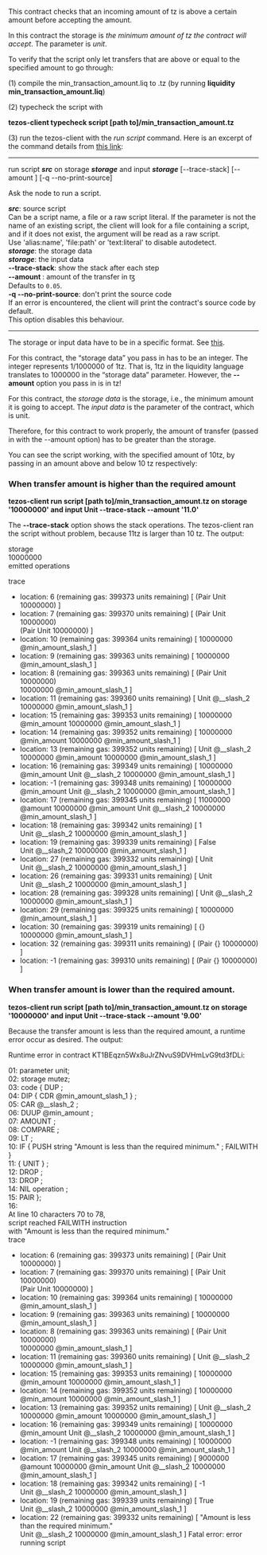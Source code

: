This contract checks that an incoming amount of tz is above a certain amount before accepting the amount.  

In this contract the storage is *the minimum amount of tz the contract will accept*.  The parameter is *unit*.

To verify that the script only let transfers that are above or equal to the specified amount to go through:

(1) compile the min_transaction_amount.liq to .tz (by running **liquidity min_transaction_amount.liq**)

(2) typecheck the script with 

**tezos-client typecheck script [path to]/min_transaction_amount.tz**

(3) run the tezos-client with the *run script* command.  Here is an excerpt of the command details from [this link](https://tezos.gitlab.io/alphanet/api/cli-commands.html#client-manual):

-----------------------------------------------------

run script ***src*** on storage ***storage*** and input ***storage*** [--trace-stack] [--amount <amount>] [-q --no-print-source]  

Ask the node to run a script.  

***src***: source script  
  Can be a script name, a file or a raw script literal. If the parameter is
  not the name of an existing script, the client will look for a file
  containing a script, and if it does not exist, the argument will be read as
  a raw script.  
  Use 'alias:name', 'file:path' or 'text:literal' to disable autodetect.  
***storage***: the storage data  
***storage***: the input data  
**--trace-stack**: show the stack after each step  
**--amount <amount>**: amount of the transfer in ꜩ  
  Defaults to `0.05`.  
**-q --no-print-source**: don't print the source code  
  If an error is encountered, the client will print the contract's source
  code by default.  
  This option disables this behaviour.  

-------------------------------------------------------

The storage or input data have to be in a specific format.  See [this](https://github.com/cryptiumlabs/smarter-contracts/blob/master/liquidity/examples/tezos-clients-data-format.md).

For this contract, the “storage data” you pass in has to be an integer.  The integer represents 1/1000000 of 1tz.  That is, 1tz in the liquidity language translates to 1000000 in the “storage data” parameter.  However, the **--amount** option you pass in is in tz!    

For this contract, the *storage data* is the storage, i.e., the minimum amount it is going to accept.  The *input data* is the parameter of the contract, which is unit.  

Therefore, for this contract to work properly, the amount of transfer (passed in with the --amount option) has to be greater than the storage.

You can see the script working, with the specified amount of 10tz, by passing in an amount above and below 10 tz respectively:

### When transfer amount is higher than the required amount

**tezos-client run script [path to]/min_transaction_amount.tz on storage '10000000' and input Unit --trace-stack --amount '11.0'**  

The **--trace-stack** option shows the stack operations.  The tezos-client ran the script without problem, because 11tz is larger than 10 tz.  The output:

storage  
  10000000  
emitted operations      
  
trace  
  - location: 6 (remaining gas: 399373 units remaining)
    [ (Pair Unit 10000000)       ]
  - location: 7 (remaining gas: 399370 units remaining)
    [ (Pair Unit 10000000)  
      (Pair Unit 10000000)       ]
  - location: 10 (remaining gas: 399364 units remaining)
    [ 10000000          @min_amount_slash_1 ]
  - location: 9 (remaining gas: 399363 units remaining)
    [ 10000000          @min_amount_slash_1 ]
  - location: 8 (remaining gas: 399363 units remaining)
    [ (Pair Unit 10000000)  
      10000000          @min_amount_slash_1 ]
  - location: 11 (remaining gas: 399360 units remaining)
    [ Unit      @__slash_2
      10000000          @min_amount_slash_1 ]
  - location: 15 (remaining gas: 399353 units remaining)
    [ 10000000          @min_amount
      10000000          @min_amount_slash_1 ]
  - location: 14 (remaining gas: 399352 units remaining)
    [ 10000000          @min_amount
      10000000          @min_amount_slash_1 ]
  - location: 13 (remaining gas: 399352 units remaining)
    [ Unit      @__slash_2
      10000000          @min_amount
      10000000          @min_amount_slash_1 ]
  - location: 16 (remaining gas: 399349 units remaining)
    [ 10000000          @min_amount
      Unit      @__slash_2
      10000000          @min_amount_slash_1 ]
  - location: -1 (remaining gas: 399348 units remaining)
    [ 10000000          @min_amount
      Unit      @__slash_2
      10000000          @min_amount_slash_1 ]
  - location: 17 (remaining gas: 399345 units remaining)
    [ 11000000          @amount
      10000000          @min_amount
      Unit      @__slash_2
      10000000          @min_amount_slash_1 ]
  - location: 18 (remaining gas: 399342 units remaining)
    [ 1  
      Unit      @__slash_2
      10000000          @min_amount_slash_1 ]
  - location: 19 (remaining gas: 399339 units remaining)
    [ False  
      Unit      @__slash_2
      10000000          @min_amount_slash_1 ]
  - location: 27 (remaining gas: 399332 units remaining)
    [ Unit  
      Unit      @__slash_2
      10000000          @min_amount_slash_1 ]
  - location: 26 (remaining gas: 399331 units remaining)
    [ Unit  
      Unit      @__slash_2
      10000000          @min_amount_slash_1 ]
  - location: 28 (remaining gas: 399328 units remaining)
    [ Unit      @__slash_2
      10000000          @min_amount_slash_1 ]
  - location: 29 (remaining gas: 399325 units remaining)
    [ 10000000          @min_amount_slash_1 ]
  - location: 30 (remaining gas: 399319 units remaining)
    [ {}  
      10000000          @min_amount_slash_1 ]
  - location: 32 (remaining gas: 399311 units remaining)
    [ (Pair {} 10000000)         ]
  - location: -1 (remaining gas: 399310 units remaining)
    [ (Pair {} 10000000)         ]

### When transfer amount is lower than the required amount.

**tezos-client run script [path to]/min_transaction_amount.tz on storage '10000000' and input Unit --trace-stack --amount '9.00'**  

Because the transfer amount is less than the required amount, a runtime error occur as desired.  The output:

Runtime error in contract KT1BEqzn5Wx8uJrZNvuS9DVHmLvG9td3fDLi:  

  01: parameter unit;  
  02: storage mutez;  
  03: code { DUP ;  
  04:        DIP { CDR @min_amount_slash_1 } ;  
  05:        CAR @__slash_2 ;  
  06:        DUUP @min_amount ;  
  07:        AMOUNT ;  
  08:        COMPARE ;  
  09:        LT ;  
  10:        IF { PUSH string "Amount is less than the required minimum." ; FAILWITH }  
  11:           { UNIT } ;  
  12:        DROP ;  
  13:        DROP ;  
  14:        NIL operation ;  
  15:        PAIR };  
  16:   
At line 10 characters 70 to 78,  
script reached FAILWITH instruction  
with "Amount is less than the required minimum."  
trace  
  - location: 6 (remaining gas: 399373 units remaining)
    [ (Pair Unit 10000000)       ]
  - location: 7 (remaining gas: 399370 units remaining)
    [ (Pair Unit 10000000)  
      (Pair Unit 10000000)       ]
  - location: 10 (remaining gas: 399364 units remaining)
    [ 10000000          @min_amount_slash_1 ]
  - location: 9 (remaining gas: 399363 units remaining)
    [ 10000000          @min_amount_slash_1 ]
  - location: 8 (remaining gas: 399363 units remaining)
    [ (Pair Unit 10000000)  
      10000000          @min_amount_slash_1 ]
  - location: 11 (remaining gas: 399360 units remaining)
    [ Unit      @__slash_2
      10000000          @min_amount_slash_1 ]
  - location: 15 (remaining gas: 399353 units remaining)
    [ 10000000          @min_amount
      10000000          @min_amount_slash_1 ]
  - location: 14 (remaining gas: 399352 units remaining)
    [ 10000000          @min_amount
      10000000          @min_amount_slash_1 ]
  - location: 13 (remaining gas: 399352 units remaining)
    [ Unit      @__slash_2
      10000000          @min_amount
      10000000          @min_amount_slash_1 ]
  - location: 16 (remaining gas: 399349 units remaining)
    [ 10000000          @min_amount
      Unit      @__slash_2
      10000000          @min_amount_slash_1 ]
  - location: -1 (remaining gas: 399348 units remaining)
    [ 10000000          @min_amount
      Unit      @__slash_2
      10000000          @min_amount_slash_1 ]
  - location: 17 (remaining gas: 399345 units remaining)
    [ 9000000   @amount
      10000000          @min_amount
      Unit      @__slash_2
      10000000          @min_amount_slash_1 ]
  - location: 18 (remaining gas: 399342 units remaining)
    [ -1  
      Unit      @__slash_2
      10000000          @min_amount_slash_1 ]
  - location: 19 (remaining gas: 399339 units remaining)
    [ True  
      Unit      @__slash_2
      10000000          @min_amount_slash_1 ]
  - location: 22 (remaining gas: 399332 units remaining)
    [ "Amount is less than the required minimum."  
      Unit      @__slash_2
      10000000          @min_amount_slash_1 ]
Fatal error:
  error running script
